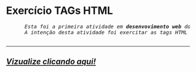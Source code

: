 <!DOCTYPE html>

<html lang="pt-BR">
  <meta charset="UTF-8"/>
  <head>
  </head>
  <body>
    <H1>Exercício TAGs HTML</h1>
    <pre>
      <i>Esta foi a primeira atividade em <b>desenvovimento web</b> do meu bacharelado em <b>engenharia de software</b>.
      A intenção desta atividade foi exercitar as tags HTML aprendidas na primeira semana de aula.
    </pre>
    <hr>
    <h2><a href="https://giovanisousasousa.github.io/04-04-2022-23-55-00-BLOG/">Vizualize clicando aqui!</h2>
  </body>
</html>
